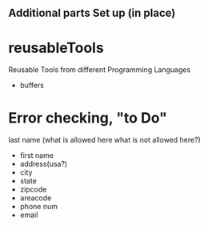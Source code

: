 ##    Additional parts Set up (in place)  

# reusableTools
Reusable Tools from different Programming Languages



* buffers    

# Error checking, "to Do"      


last name (what is allowed here what is not allowed here?)
* first name
* address(usa?)
* city 
* state
* zipcode   
* areacode
* phone num   
* email  



